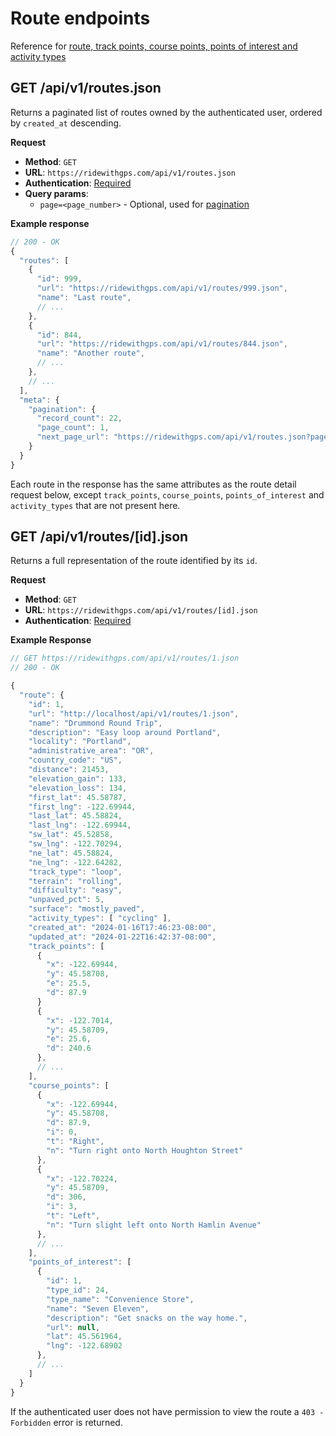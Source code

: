 # Route endpoints

Reference for [route, track points, course points, points of interest and activity types](../reference.md)

## GET /api/v1/routes.json

Returns a paginated list of routes owned by the authenticated user, ordered by `created_at` descending.

**Request**

* **Method**: `GET`
* **URL**: `https://ridewithgps.com/api/v1/routes.json`
* **Authentication**: [Required](../authentication.md)
* **Query params**: 
  * `page=<page_number>` - Optional, used for [pagination](../README.md#pagination)

**Example response**

```javascript
// 200 - OK
{
  "routes": [
    {
      "id": 999,
      "url": "https://ridewithgps.com/api/v1/routes/999.json",
      "name": "Last route",
      // ...
    },
    {
      "id": 844,
      "url": "https://ridewithgps.com/api/v1/routes/844.json",
      "name": "Another route",
      // ...
    },
    // ...
  ],
  "meta": {
    "pagination": {
      "record_count": 22,
      "page_count": 1,
      "next_page_url": "https://ridewithgps.com/api/v1/routes.json?page=2"
    }
  }
}
```

Each route in the response has the same attributes as the route detail request below, except `track_points`, `course_points`, `points_of_interest` and `activity_types` that are not present here.

## GET /api/v1/routes/[id].json

Returns a full representation of the route identified by its `id`.

**Request**

* **Method**: `GET`
* **URL**: `https://ridewithgps.com/api/v1/routes/[id].json`
* **Authentication**: [Required](../authentication.md)

**Example Response**

```javascript
// GET https://ridewithgps.com/api/v1/routes/1.json
// 200 - OK

{
  "route": {
    "id": 1,
    "url": "http://localhost/api/v1/routes/1.json",
    "name": "Drummond Round Trip",
    "description": "Easy loop around Portland",
    "locality": "Portland",
    "administrative_area": "OR",
    "country_code": "US",
    "distance": 21453,
    "elevation_gain": 133,
    "elevation_loss": 134,
    "first_lat": 45.58787,
    "first_lng": -122.69944,
    "last_lat": 45.58824,
    "last_lng": -122.69944,
    "sw_lat": 45.52858,
    "sw_lng": -122.70294,
    "ne_lat": 45.58824,
    "ne_lng": -122.64282,
    "track_type": "loop",
    "terrain": "rolling",
    "difficulty": "easy",
    "unpaved_pct": 5,
    "surface": "mostly_paved",
    "activity_types": [ "cycling" ],
    "created_at": "2024-01-16T17:46:23-08:00",
    "updated_at": "2024-01-22T16:42:37-08:00",
    "track_points": [
      {
        "x": -122.69944,
        "y": 45.58708,
        "e": 25.5,
        "d": 87.9
      }
      {
        "x": -122.7014,
        "y": 45.58709,
        "e": 25.6,
        "d": 240.6
      },
      // ...
    ],
    "course_points": [
      {
        "x": -122.69944,
        "y": 45.58708,
        "d": 87.9,
        "i": 0,
        "t": "Right",
        "n": "Turn right onto North Houghton Street"
      },
      {
        "x": -122.70224,
        "y": 45.58709,
        "d": 306,
        "i": 3,
        "t": "Left",
        "n": "Turn slight left onto North Hamlin Avenue"
      },
      // ...
    ],
    "points_of_interest": [
      {
        "id": 1,
        "type_id": 24,
        "type_name": "Convenience Store",
        "name": "Seven Eleven",
        "description": "Get snacks on the way home.",
        "url": null,
        "lat": 45.561964,
        "lng": -122.68902
      },
      // ...
    ]
  }
}
```

If the authenticated user does not have permission to view the route a `403 - Forbidden` error is returned.

